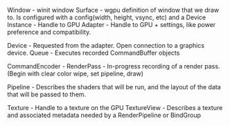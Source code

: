 Window - winit window
Surface - wgpu definition of window that we draw to. Is configured with a config(width, height, vsync, etc) and a Device
Instance - Handle to GPU
Adapter - Handle to GPU + settings, like power preference and compatibility.

Device - Requested from the adapter. Open connection to a graphics device.
Queue - Executes recorded CommandBuffer objects

CommandEncoder -
RenderPass - In-progress recording of a render pass. (Begin with clear color wipe, set pipeline, draw)

Pipeline - Describes the shaders that will be run, and the layout of the data that will be passed to them.

Texture - Handle to a texture on the GPU
TextureView - Describes a texture and associated metadata needed by a RenderPipeline or BindGroup
